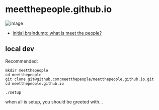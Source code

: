 # meetthepeople.github.io

![image](https://cloud.githubusercontent.com/assets/170145/10145869/01c56358-6626-11e5-942d-584cdb55dcf2.png)

- [initial braindump: what is meet the people?](https://github.com/meetthepeople/meetthepeople.github.io/issues/1)


## local dev

Recommended: 

    mkdir meetthepeople
    cd meetthepeople
    git clone git@github.com:meetthepeople/meetthepeople.github.io.git
    cd meetthepeople.github.io

    ./setup

when all is setup, you should be greeted with...
